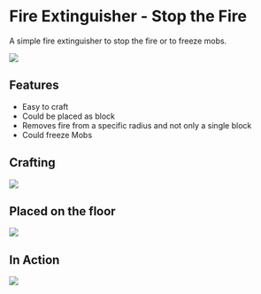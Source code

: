 # Fire Extinguisher - Stop the Fire

A simple fire extinguisher to stop the fire or to freeze mobs.

![][logo]

## Features

- Easy to craft
- Could be placed as block
- Removes fire from a specific radius and not only a single block
- Could freeze Mobs

## Crafting

![][crafting]

## Placed on the floor

![][placed_on_floor]

## In Action

![][in_action]

[logo]: logo.png
[crafting]: examples/crafting.png
[in_action]: examples/in_action.png
[placed_on_floor]: examples/placed_on_floor.png

